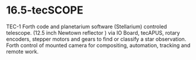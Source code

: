 # 16.5-tecSCOPE
TEC-1 Forth code and planetarium software (Stellarium) controled telescope.
(12.5 inch Newtown reflector ) via IO Board, tecAPUS, rotary encoders, stepper motors and gears to find or classify a star observation. Forth control of mounted camera for compositing, automation, tracking and remote work.
